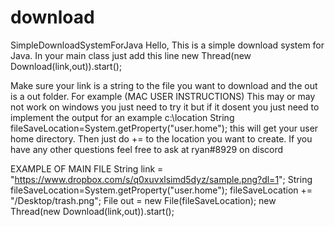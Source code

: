 # download
SimpleDownloadSystemForJava
Hello,
This is a simple download system for Java. 
In your main class just add this line 
new Thread(new Download(link,out)).start();

Make sure your link is a string to the file you want to download and the out is a out folder. For example (MAC USER INSTRUCTIONS)
This may or may not work on windows you just need to try it but if it dosent you just need to implement the output for an example c:\\location
String fileSaveLocation=System.getProperty("user.home");
this will get your user home directory. Then just do += to the location you want to create. If you have any other questions feel free to ask at ryan#8929 on discord

EXAMPLE OF MAIN FILE
String link = "https://www.dropbox.com/s/q0xuvxlsimd5dyz/sample.png?dl=1";
		String fileSaveLocation=System.getProperty("user.home");
		fileSaveLocation += "/Desktop/trash.png";
		File out = new File(fileSaveLocation);
		new Thread(new Download(link,out)).start();
    
    
